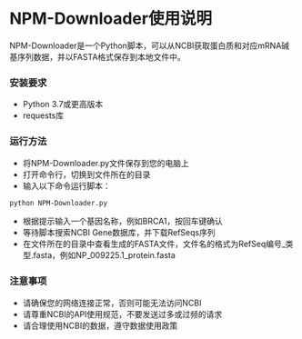 # NPM-Downloader使用说明

NPM-Downloader是一个Python脚本，可以从NCBI获取蛋白质和对应mRNA碱基序列数据，并以FASTA格式保存到本地文件中。

### 安装要求

- Python 3.7或更高版本
- requests库

### 运行方法

- 将NPM-Downloader.py文件保存到您的电脑上
- 打开命令行，切换到文件所在的目录
- 输入以下命令运行脚本：

```bash
python NPM-Downloader.py
```

- 根据提示输入一个基因名称，例如BRCA1，按回车键确认
- 等待脚本搜索NCBI Gene数据库，并下载RefSeqs序列
- 在文件所在的目录中查看生成的FASTA文件，文件名的格式为RefSeq编号_类型.fasta，例如NP_009225.1_protein.fasta

### 注意事项

- 请确保您的网络连接正常，否则可能无法访问NCBI
- 请尊重NCBI的API使用规范，不要发送过多或过频的请求
- 请合理使用NCBI的数据，遵守数据使用政策